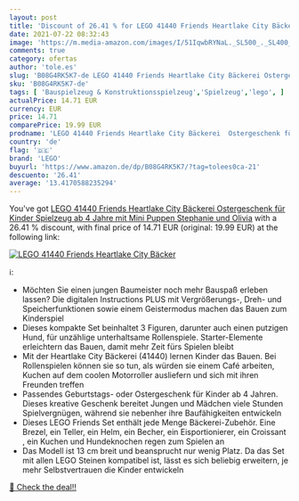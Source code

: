 ```yaml
---
layout: post
title: 'Discount of 26.41 % for LEGO 41440 Friends Heartlake City Bäcker'
date: 2021-07-22 08:32:43
image: 'https://m.media-amazon.com/images/I/51IqwbRYNaL._SL500_._SL400_.jpg'
comments: true
category: ofertas
author: 'tole.es'
slug: 'B08G4RK5K7-de LEGO 41440 Friends Heartlake City Bäckerei Ostergeschenk...'
sku: 'B08G4RK5K7-de'
tags: [ 'Bauspielzeug & Konstruktionsspielzeug','Spielzeug','lego', ]
actualPrice: 14.71 EUR
currency: EUR
price: 14.71
comparePrice: 19.99 EUR
prodname: 'LEGO 41440 Friends Heartlake City Bäckerei  Ostergeschenk für Kinder  Spielzeug ab 4 Jahre mit Mini Puppen Stephanie und Olivia'
country: 'de'
flag: '🇩🇪'
brand: 'LEGO'
buyurl: 'https://www.amazon.de/dp/B08G4RK5K7/?tag=tolees0ca-21'
descuento: '26.41'
average: '13.4170588235294'
---
```


You've got [LEGO 41440 Friends Heartlake City Bäckerei  Ostergeschenk für Kinder  Spielzeug ab 4 Jahre mit Mini Puppen Stephanie und Olivia](https://www.amazon.de/dp/B08G4RK5K7/?tag=tolees0ca-21) with a  26.41 % discount, with final price of 14.71 EUR (original: 19.99 EUR) at the following link:

[![LEGO 41440 Friends Heartlake City Bäcker](https://m.media-amazon.com/images/I/51IqwbRYNaL._SL500_._SL400_.jpg)](https://www.amazon.de/dp/B08G4RK5K7/?tag=tolees0ca-21)

ℹ️:

- Möchten Sie einen jungen Baumeister noch mehr Bauspaß erleben lassen? Die digitalen Instructions PLUS mit Vergrößerungs-, Dreh- und Speicherfunktionen sowie einem Geistermodus machen das Bauen zum Kinderspiel
- Dieses kompakte Set beinhaltet 3 Figuren, darunter auch einen putzigen Hund, für unzählige unterhaltsame Rollenspiele. Starter-Elemente erleichtern das Bauen, damit mehr Zeit fürs Spielen bleibt
- Mit der Heartlake City Bäckerei (41440) lernen Kinder das Bauen. Bei Rollenspielen können sie so tun, als würden sie einem Café arbeiten, Kuchen auf dem coolen Motorroller ausliefern und sich mit ihren Freunden treffen
- Passendes Geburtstags- oder Ostergeschenk für Kinder ab 4 Jahren. Dieses kreative Geschenk bereitet Jungen und Mädchen viele Stunden Spielvergnügen, während sie nebenher ihre Baufähigkeiten entwickeln
- Dieses LEGO Friends Set enthält jede Menge Bäckerei-Zubehör. Eine Brezel, ein Teller, ein Helm, ein Becher, ein Eisportionierer, ein Croissant , ein Kuchen und Hundeknochen regen zum Spielen an
- Das Modell ist 13 cm breit und beansprucht nur wenig Platz. Da das Set mit allen LEGO Steinen kompatibel ist, lässt es sich beliebig erweitern, je mehr Selbstvertrauen die Kinder entwickeln

[🛒 Check the deal!!](https://www.amazon.de/dp/B08G4RK5K7/?tag=tolees0ca-21)
